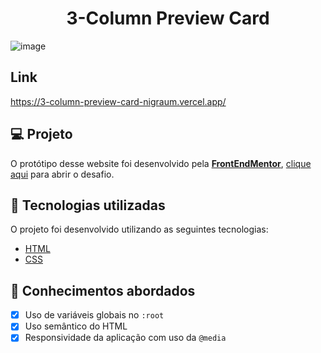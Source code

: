 <div align="center">
<h1>3-Column Preview Card</h1>
</div>

![image](https://user-images.githubusercontent.com/102248990/184326212-7f3e5340-7f46-400a-b019-b42e644c92ca.png)

## Link
https://3-column-preview-card-nigraum.vercel.app/

## 💻 Projeto

O protótipo desse website foi desenvolvido pela [**FrontEndMentor**](https://www.frontendmentor.io/), [clique aqui](https://www.frontendmentor.io/challenges/3column-preview-card-component-pH92eAR2-/hub/3column-preview-card-component-BflgA7a_QA) para abrir o desafio.

## 🚀 Tecnologias utilizadas

O projeto foi desenvolvido utilizando as seguintes tecnologias:

- [HTML](https://html.com/)
- [CSS](https://www.w3schools.com/css/css_website_layout.asp)

## 📝 Conhecimentos abordados

- [x] Uso de variáveis globais no `:root`
- [x] Uso semântico do HTML
- [x] Responsividade da aplicação com uso da `@media`
